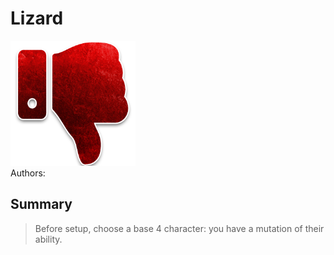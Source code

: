# Lizard
<img src="https://raw.githubusercontent.com/yoyosource/BOTC-HomeBrew/master/Demon/image.png" alt="drawing" width="200"/>\
Authors: 

## Summary
> Before setup, choose a base 4 character: you have a mutation of their ability.


